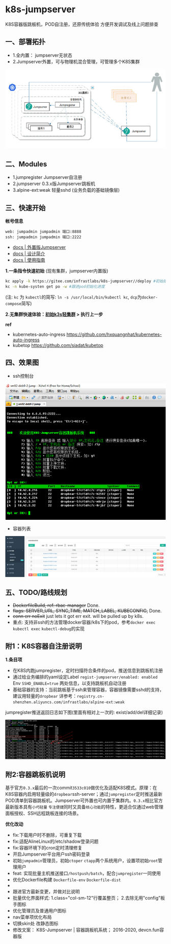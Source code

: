 # k8s-jumpserver

K8S容器版跳板机，POD自注册，还原传统体验 方便开发调试及线上问题排查

## 一、部署拓扑

- 1.全内置： jumpserver无状态
- 2.Jumpserver外置，可与物理机混合管理，可管理多个K8S集群

![](docs/k8-jump-design.jpg)

## 二、Modules

- 1.jumpregister Jumpserver自注册
- 2.jumpserver 0.3.x版Jumpserver跳板机
- 3.alpine-ext:weak 轻量sshd (业务负载的基础镜像层)

## 三、快速开始

**帐号信息**

```text
web: jumpadmin jumpadmin 端口:8888
ssh: jumpadmin jumpadmin 端口:2222
```

- [docs | 外置版Jumpserver](docs/jump-multi-k8s.md)
- [docs | 设计简介](docs/1.K8S_Jumpserver跳板机设计简介.md)
- [docs | 使用指南](docs/2.K8S_Jumpserver跳板机使用指南.md)

**1.一条指令快速初始** (现有集群，jumpserver内置版)

```bash
kc apply -k https://gitee.com/infrastlabs/k8s-jumpserver//deploy #初始指令
kc -n kube-systen get po -w #跟进pod初始化进度
```

(注: `kc` 为 `kubectl`的简写: `ln -s /usr/local/bin/kubectl kc`, `dcp`为`docker-compose`简写)

**2.无集群快速体验：[初始k3s轻集群](k3s/README.md) > 执行上一步**

**ref**

- kubernetes-auto-ingress https://github.com/hxquangnhat/kubernetes-auto-ingress
- kubetop https://github.com/siadat/kubetop

## 四、效果图

- ssh控制台

![](docs/c1-sshLoginMain.jpg)

- 容器列表

![](docs/b32-资产.jpg)

## 五、TODO/路线规划

- ~~DockerfileBuild, ref: rbac-manager~~ Done.
- ~~flags: SERVER_URL, SYNC_TIME, MATCH_LABEL, KUBECONFIG,~~ Done.
- ~~conn err noExit~~ just lets it got err exit. will be pulled up by k8s.
- 重点: 支持非ssh的方法管理docker容器/k8s下的pod，参考`docker exec` `kubectl exec` `kubectl-debug`的实现


## 附1：K8S容器自注册说明

**1.条目项**

- 在K8S内跑jumpregister，定时扫描符合条件的pod，推送信息到跳板机注册
- 通过给业务编排的yaml设定Label `regist-jumpserver/enabled: enabled` Env `SSHD_ENABLE=true`  两处信息，以支持跳板机自动注册
- 基础容器的支持：当前跳板基于ssh来管理容器，容器镜像需要sshd的支持，建议用轻量的`dropbear` 详参考：`registry.cn-shenzhen.aliyuncs.com/infrastlabs/alpine-ext:weak`

jumpregister推送返回日志如下图(里面有相对上一次的: exist/add/del详细记录)

![](docs/res/design/02-jumpregister.jpg)

## 附2:容器跳板机说明

基于官方`0.3.x`最后的一次commit`3533c010`做优化及适配K8S模式。原理：在K8S容器内启用轻量级的`dropbear`ssh-server；通过`jumpregister`定时推送最新POD清单到容器跳板机。Jumpserver可外置也可内置于集群内。`0.3.x`相比官方最新版本具有`小巧轻量` `专注便捷`同时又具备`核心功能`的特性，更适合仅通过web管理面板授权、SSH远程跳板连接的场景。

**优化改动**

- fix:下载用户时不删除，可重复下载
- fix:适配AlineLinux的/etc/shadow登录问题
- fix:容器环境下的cron定时清理修复
- 开启Jumpserver平台用户ssh密码登录
- 初始`jumpadmin`管理员，初始`ctoper` `ctapp`两个系统用户，设置项初始`root`管理用户
- feat: 实现批量主机推送接口`/hostpush/batch`，配合`jumpregister`一同使用
- 优化Dockerfile构建 `Dockerfile-env` `Dockerfile-dist`
- 
- 跟进官方最新变更，并做对比说明
- 批量优化界面样式: 1.class="col-sm-12"行覆盖整页； 2.去除无用"config"板手图标
- 优化管理员及普通用户图标
- nav菜单项优化布局
- 切换skin处 改静态图标
- 修改文案： K8S-Jumpserver | 容器跳板机系统； 2016-2020, devcn.fun容器版
